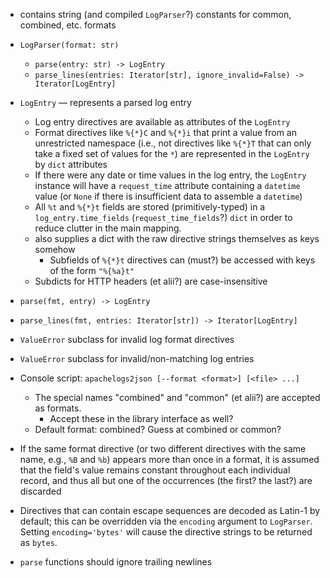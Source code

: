 - contains string (and compiled `LogParser`?) constants for common, combined,
  etc. formats
- `LogParser(format: str)`
    - `parse(entry: str) -> LogEntry`
    - `parse_lines(entries: Iterator[str], ignore_invalid=False) -> Iterator[LogEntry]`
- `LogEntry` — represents a parsed log entry
    - Log entry directives are available as attributes of the `LogEntry`
    - Format directives like `%{*}C` and `%{*}i` that print a value from an
      unrestricted namespace (i.e., not directives like `%{*}T` that can only
      take a fixed set of values for the `*`) are represented in the `LogEntry`
      by `dict` attributes
    - If there were any date or time values in the log entry, the `LogEntry`
      instance will have a `request_time` attribute containing a `datetime`
      value (or `None` if there is insufficient data to assemble a `datetime`)
    - All `%t` and `%{*}t` fields are stored (primitively-typed) in a
      `log_entry.time_fields` (`request_time_fields`?) `dict` in order to
      reduce clutter in the main mapping.
    - also supplies a dict with the raw directive strings themselves as keys
      somehow
        - Subfields of `%{*}t` directives can (must?) be accessed with keys of
          the form `"%{%a}t"`
    - Subdicts for HTTP headers (et alii?) are case-insensitive
- `parse(fmt, entry) -> LogEntry`
- `parse_lines(fmt, entries: Iterator[str]) -> Iterator[LogEntry]`
- `ValueError` subclass for invalid log format directives
- `ValueError` subclass for invalid/non-matching log entries
- Console script: `apachelogs2json [--format <format>] [<file> ...]`
    - The special names "combined" and "common" (et alii?) are accepted as
      formats.
        - Accept these in the library interface as well?
    - Default format: combined?  Guess at combined or common?

- If the same format directive (or two different directives with the same name,
  e.g., `%B` and `%b`) appears more than once in a format, it is assumed that
  the field's value remains constant throughout each individual record, and
  thus all but one of the occurrences (the first? the last?) are discarded

- Directives that can contain escape sequences are decoded as Latin-1 by
  default; this can be overridden via the `encoding` argument to `LogParser`.
  Setting `encoding='bytes'` will cause the directive strings to be returned as
  `bytes`.

- `parse` functions should ignore trailing newlines
